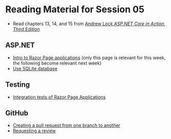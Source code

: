 # Reading Material for Session 05

* Read chapters 13, 14, and 15 from [Andrew Lock _ASP.NET Core in Action, Third Edition_](https://www.manning.com/books/asp-net-core-in-action-third-edition)


## ASP.NET

* [Intro to Razor Page applications](https://learn.microsoft.com/en-us/aspnet/core/tutorials/razor-pages/razor-pages-start?view=aspnetcore-7.0&tabs=visual-studio-code) (only this page is relevant for this week, the following become relevant next week)
* [Use SQLite database](https://learn.microsoft.com/en-us/dotnet/standard/data/sqlite/?tabs=netcore-cli)


## Testing

* [Integration tests of Razor Page Applications](https://learn.microsoft.com/en-us/aspnet/core/test/integration-tests?view=aspnetcore-8.0)


## GitHub

* [Creating a pull request from one branch to another](https://docs.github.com/en/pull-requests/collaborating-with-pull-requests/proposing-changes-to-your-work-with-pull-requests/creating-a-pull-request)
* [Requesting a review](https://docs.github.com/en/pull-requests/collaborating-with-pull-requests/proposing-changes-to-your-work-with-pull-requests/requesting-a-pull-request-review)
